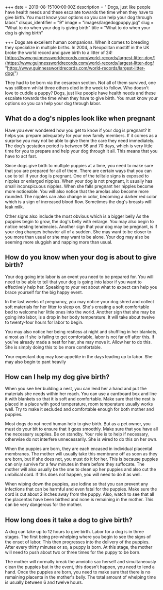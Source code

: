 +++
date = 2019-08-15T00:00:00Z
description = " Dogs, just like people have health needs and these escalate towards the time when they have to give birth. You must know your options so you can help your dog through labor."
disqus_identifier = "9"
image = "images/largedogpuppy.jpg"
slug = "What to do when your dog is giving birth"
title = "What to do when your dog is giving birth"

+++
Dogs are excellent human companions. When it comes to breeding they specialize in multiple births. In 2004, a Neopolitan mastiff in the UK broke the world record and gave birth to a litter of 24! [https://www.guinnessworldrecords.com/world-records/largest-litter-dog/](https://www.guinnessworldrecords.com/world-records/largest-litter-dog/ "https://www.guinnessworldrecords.com/world-records/largest-litter-dog/")

They had to be born via the cesarean section. Not all of them survived, one was stillborn whilst three others died in the week to follow. Who doesn't love to cuddle a puppy? Dogs, just like people have health needs and these escalate towards the time when they have to give birth. You must know your options so you can help your dog through labor.

## What do a dog's nipples look like when pregnant

Have you ever wondered how you get to know if your dog is pregnant? It helps you prepare adequately for your new family members. If it comes as a surprise you may not be able to give them the care they need immediately. The dog's gestation period is between 56 and 70 days, which is very little time for you to prepare and help your dog through it all. This means that you have to act fast.

Since dogs give birth to multiple puppies at a time, you need to make sure that you are prepared for all of them. There are certain ways that you can use to tell if your dog is pregnant. One of the telltale signs is exposed to nipples or enlarged nipples. When your dog is not pregnant, it usually has small inconspicuous nipples. When she falls pregnant her nipples become more noticeable. You will also notice that the areolas also become more rounded. The nipples can also change in color, becoming a darker red color which is a sign of increased blood flow. Sometimes the dog's breasts will leak milk.

Other signs also include the most obvious which is a bigger belly As the puppies begin to grow, the dog's belly with enlarge. You may also begin to notice nesting tendencies. Another sign that your dog may be pregnant, is if your dog changes behavior all of a sudden. She may want to be closer to you more than usual or she may want to be alone. Your dog may also be seeming more sluggish and napping more than usual.

## How do you know when your dog is about to give birth?

Your dog going into labor is an event you need to be prepared for. You will need to be able to tell that your dog is going into labor if you want to effectively help her. Speaking to your vet about what to expect can help you brace yourself for the big happy event.

In the last weeks of pregnancy, you may notice your dog shred and collect soft materials for her litter to sleep on. She's creating a soft comfortable bed to welcome her little ones into the world. Another sign that she may be going into labor, is a drop in her body temperature. It will take about twelve to twenty-four hours for labor to begin. 

You may also notice her being restless at night and shuffling in her blankets, almost as if she is failing to get comfortable, labor is not far off after this. If you've already made a nest for her, she may move it. Allow her to do this. She is simply doing this to be more comfortable.

Your expectant dog may lose appetite in the days leading up to labor. She may also begin to pant heavily

## How can I help my dog give birth?

When you see her building a nest, you can lend her a hand and put the materials she needs within her reach. You can use a cardboard box and line it with blankets so that it is soft and comfortable. Make sure that the nest is placed in a place with good temperature, room temperature usually works well. Try to make it secluded and comfortable enough for both mother and puppies.

Most dogs do not need human help to give birth. But as a pet owner, you must do your bit to ensure that it goes smoothly. Make sure that you have all the necessary supplies. Be on standby. Your role is to help if necessary, otherwise do not interfere unnecessarily. She is wired to do this on her own.

When the puppies are born, they are each encased in individual placental membranes. The mother will usually take this membrane off as soon as they are born, but if she does not, you must do it for her. This is because puppies can only survive for a few minutes in there before they suffocate. The mother will also usually be the one to clean up her puppies and also cut the umbilical cord. If this does not happen, you will need to do it as well.

When wiping down the puppies, use iodine so that you can prevent any infections that can be harmful and even fatal for the puppies. Make sure the cord is cut about 2 inches away from the puppy. Also, watch to see that all the placentas have been birthed and none is remaining in the mother. This can be very dangerous for the mother.

## How long does it take a dog to give birth?

A dog can take up to 12 hours to give birth. Labor for a dog is in three stages. The first being pre-whelping where you begin to see the signs of the onset of labor. This then progresses into the delivery of the puppies. After every thirty minutes or so, a puppy is born. At this stage, the mother will need to push about two or three times for the puppy to be born. 

The mother will normally break the amniotic sac herself and simultaneously clean the puppies but in the event, this doesn't happen, you need to lend a hand. Once the puppies are born, you need to make sure that there is no remaining placenta in the mother's belly. The total amount of whelping time is usually between 6 and twelve hours.